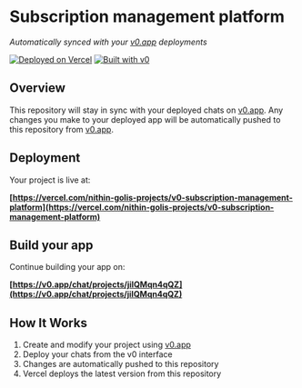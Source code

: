 # Subscription management platform

*Automatically synced with your [v0.app](https://v0.app) deployments*

[![Deployed on Vercel](https://img.shields.io/badge/Deployed%20on-Vercel-black?style=for-the-badge&logo=vercel)](https://vercel.com/nithin-golis-projects/v0-subscription-management-platform)
[![Built with v0](https://img.shields.io/badge/Built%20with-v0.app-black?style=for-the-badge)](https://v0.app/chat/projects/jiIQMqn4qQZ)

## Overview

This repository will stay in sync with your deployed chats on [v0.app](https://v0.app).
Any changes you make to your deployed app will be automatically pushed to this repository from [v0.app](https://v0.app).

## Deployment

Your project is live at:

**[https://vercel.com/nithin-golis-projects/v0-subscription-management-platform](https://vercel.com/nithin-golis-projects/v0-subscription-management-platform)**

## Build your app

Continue building your app on:

**[https://v0.app/chat/projects/jiIQMqn4qQZ](https://v0.app/chat/projects/jiIQMqn4qQZ)**

## How It Works

1. Create and modify your project using [v0.app](https://v0.app)
2. Deploy your chats from the v0 interface
3. Changes are automatically pushed to this repository
4. Vercel deploys the latest version from this repository
